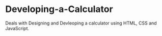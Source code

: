# Developing-a-Calculator
Deals with Designing and Devleoping a calculator using HTML, CSS and JavaScript.
